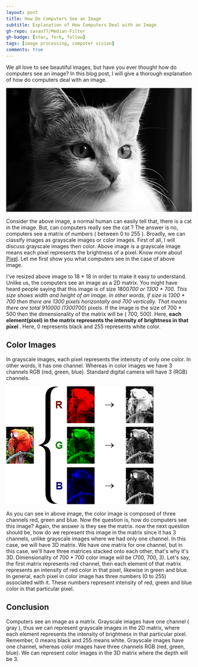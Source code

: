```yaml
---
layout: post
title: How Do Computers See an Image
subtitle: Explanation of How Computers Deal with an Image
gh-repo: savan77/Median-Filter
gh-badge: [star, fork, follow]
tags: [image processing, computer vision]
comments: true
---
```


We all love to see beautiful images, but have you ever thought how do computers see an image? In this blog post, I will give a thorough explanation of how do computers deal with an image.

![Cat](/assets/img/cat.jpg)

Consider the above image, a normal human can easily tell that, there is a cat in the image. But, can computers really see the cat ? The answer is no, computers see a matrix of numbers ( between 0 to 255 ). Broadly, we can classify images as grayscale images or color images. First of all, I will discuss grayscale images then color. Above image is a grayscale image means each pixel represents the brightness of a pixel. Know more about [Pixel](https://en.wikipedia.org/wiki/Pixel). Let me first show you what computers see in the case of above image. 

I've resized above image to 18 * 18 in order to make it easy to understand. Unlike us, the computers see an image as a 2D matrix. You might have heard people saying that this image is of size 1800*700 or 1300 * 700. This size shows width and height of an image. In other words, if size is 1300 * 700 then there are 1300 pixels horizontally and 700 vertically. That means there are total 910000 (1300*700) pixels. If the image is the size of 700 * 500 then the dimensionality of the matrix will be ( 700, 500). Here, <b> each element(pixel) in the matrix represents the intensity of brightness in that pixel </b>. Here, 0 represents black and 255 represents white color.

## Color Images

In grayscale images, each pixel represents the intensity of only one color. In other words, it has one channel. Whereas in color images we have 3 channels RGB (red, green, blue). Standard digital camera will have 3 (RGB) channels.

![Color](/assets/img/3channles.png)

As you can see in above image, the color image is composed of three channels red, green and blue. Now the question is, how do computers see this image? Again, the answer is they see the matrix. now the next question should be, how do we represent this image in the matrix since it has 3 channels, unlike grayscale images where we had only one channel. In this case, we will have 3D matrix. We have one matrix for one channel, but in this case, we'll have three matrices stacked onto each other, that's why it's 3D. Dimensionality of 700 * 700 color image will be (700, 700, 3). Let's say, the first matrix represents red channel, then each element of that matrix represents an intensity of red color in that pixel, likewise in green and blue. In general, each pixel in color image has three numbers (0 to 255) associated with it. These numbers represent intensity of red, green and blue color in that particular pixel.

## Conclusion

Computers see an image as a matrix. Grayscale images have one channel ( gray ), thus we can represent grayscale images in the 2D matrix, where each element represents the intensity of brightness in that particular pixel. Remember, 0 means black and 255 means white. Grayscale images have one channel, whereas color images have three channels RGB (red, green, blue). We can represent color images in the 3D matrix where the depth will be 3. 